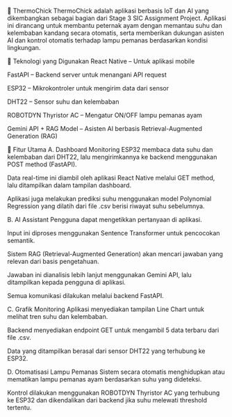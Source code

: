 🐣 ThermoChick
ThermoChick adalah aplikasi berbasis IoT dan AI yang dikembangkan sebagai bagian dari Stage 3 SIC Assignment Project. Aplikasi ini dirancang untuk membantu peternak ayam dengan memantau suhu dan kelembaban kandang secara otomatis, serta memberikan dukungan asisten AI dan kontrol otomatis terhadap lampu pemanas berdasarkan kondisi lingkungan.

🚀 Teknologi yang Digunakan
React Native – Untuk aplikasi mobile

FastAPI – Backend server untuk menangani API request

ESP32 – Mikrokontroler untuk mengirim data dari sensor

DHT22 – Sensor suhu dan kelembaban

ROBOTDYN Thyristor AC – Mengatur ON/OFF lampu pemanas ayam

Gemini API + RAG Model – Asisten AI berbasis Retrieval-Augmented Generation (RAG)

📱 Fitur Utama
A. Dashboard Monitoring
ESP32 membaca data suhu dan kelembaban dari DHT22, lalu mengirimkannya ke backend menggunakan POST method (FastAPI).

Data real-time ini diambil oleh aplikasi React Native melalui GET method, lalu ditampilkan dalam tampilan dashboard.

Aplikasi juga melakukan prediksi suhu menggunakan model Polynomial Regression yang dilatih dari file .csv berisi riwayat suhu sebelumnya.

B. AI Assistant
Pengguna dapat mengetikkan pertanyaan di aplikasi.

Input ini diproses menggunakan Sentence Transformer untuk pencocokan semantik.

Sistem RAG (Retrieval-Augmented Generation) akan mencari jawaban yang relevan dari basis pengetahuan.

Jawaban ini dianalisis lebih lanjut menggunakan Gemini API, lalu ditampilkan kepada pengguna di aplikasi.

Semua komunikasi dilakukan melalui backend FastAPI.

C. Grafik Monitoring
Aplikasi menyediakan tampilan Line Chart untuk melihat tren suhu dan kelembaban.

Backend menyediakan endpoint GET untuk mengambil 5 data terbaru dari file .csv.

Data yang ditampilkan berasal dari sensor DHT22 yang terhubung ke ESP32.

D. Otomatisasi Lampu Pemanas
Sistem secara otomatis menghidupkan atau mematikan lampu pemanas ayam berdasarkan suhu yang dideteksi.

Kontrol dilakukan menggunakan ROBOTDYN Thyristor AC yang terhubung ke ESP32 dan dikendalikan dari backend jika suhu melewati threshold tertentu.

